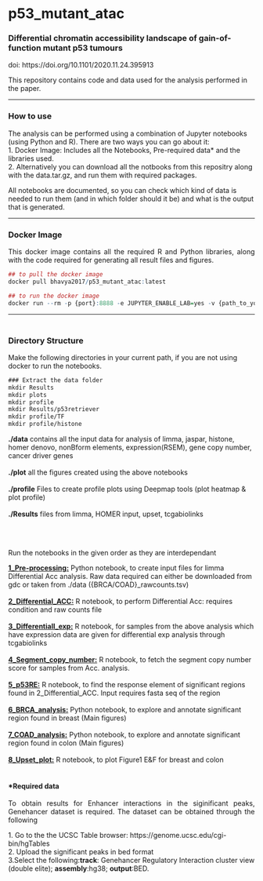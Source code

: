 # p53_mutant_atac
<h3>Differential chromatin accessibility landscape of gain-of-function mutant p53 tumours</h3>

<p>doi: https://doi.org/10.1101/2020.11.24.395913</p>

This repository contains code and data used for the analysis performed in the paper.
____________________________________________________

<h3> How to use </h3>

<p>The analysis can be performed using a combination of Jupyter notebooks (using Python and R). There are two ways you can go about it:
 <br> 1. Docker Image: Includes all the Notebooks, Pre-required data* and the libraries used.
 <br> 2. Alternatively you can download all the notbooks from this repositry along with the data.tar.gz, and run them with required packages.
 </p>

All notebooks are documented, so you can check which kind of data is needed to run them (and in which folder should it be) and what is the output that is generated.


____________________________________________________
<h3> Docker Image </h3>
  <p align="justify" > This docker image contains all the required R and Python libraries, along with the code required for generating all result files and figures.</p>
   
   
```r
## to pull the docker image
docker pull bhavya2017/p53_mutant_atac:latest
```


```r
## to run the docker image
docker run --rm -p {port}:8888 -e JUPYTER_ENABLE_LAB=yes -v {path_to_your_working_directory}:/home/jovyan/work bhavya2017/p53_mutant_atac:latest
```
____________________________________________________


### <br/> Directory Structure
<p> Make the following directories in your current path, if you are not using docker to run the notebooks.

```diff
### Extract the data folder
mkdir Results
mkdir plots
mkdir profile
mkdir Results/p53retriever
mkdir profile/TF
mkdir profile/histone
```
<p> 
 <b>./data</b> contains all the input data for analysis of limma, jaspar, histone, homer denovo, nonBform elements, expression(RSEM), gene copy number, cancer driver genes
 <br><br>
<b>./plot</b> all the figures created using the above notebooks
<br><br>
<b>./profile</b> Files to create profile plots using Deepmap tools (plot heatmap & plot profile)
 <br><br>
<b>./Results</b> files from limma, HOMER input, upset, tcgabiolinks </p>


<br><br>
<p>Run the notebooks in the given order as they are interdependant</p>
<p>
<b><a href="https://github.com/onkoslab/p53_mutant_atac/blob/main/1_Pre-processing.ipynb">1_Pre-processing:</a></b> Python notebook, to create input files for limma Differential Acc analysis. Raw data required can either be downloaded from gdc or taken from ./data ({BRCA/COAD}_rawcounts.tsv)
<br><br>
<b><a href="https://github.com/onkoslab/p53_mutant_atac/blob/main/2_Differential_ACC.ipynb">2_Differential_ACC:</a></b> R notebook, to perform Differential Acc: requires condition and raw counts file
<br><br>
<b><a href="https://github.com/onkoslab/p53_mutant_atac/blob/main/3_Differentiall_exp.ipynb">3_Differentiall_exp:</a></b> R notebook, for samples from the above analysis which have expression data are given for differential exp analysis through tcgabiolinks
<br><br>
<b><a href="https://github.com/onkoslab/p53_mutant_atac/blob/main/4_Segment_copy_number.ipynb">4_Segment_copy_number:</a></b> R notebook, to fetch the segment copy number score for samples from Acc. analysis.
<br><br>
<b><a href="https://github.com/onkoslab/p53_mutant_atac/blob/main/5_p53RE.ipynb">5_p53RE:</a></b> R notebook, to find the response element of significant regions found in 2_Differential_ACC. Input requires fasta seq of the region
<br><br>
<b><a href="https://github.com/onkoslab/p53_mutant_atac/blob/main/6_BRCA_analysis.ipynb">6_BRCA_analysis:</a></b> Python notebook, to explore and annotate significant region found in breast (Main figures)
<br><br>
<b><a href="https://github.com/onkoslab/p53_mutant_atac/blob/main/7_COAD_analysis.ipynb">7_COAD_analysis:</a></b> Python notebook, to explore and annotate significant region found in colon (Main figures)
<br><br>
<b><a href="https://github.com/onkoslab/p53_mutant_atac/blob/main/8_Upset_plot.ipynb">8_Upset_plot:</a></b> R notebook, to plot Figure1 E&F for breast and colon
</p>


#### <br/>*Required data

<p align="justify" >To obtain results for Enhancer interactions in the siginificant peaks, Genehancer dataset is required. The dataset can be obtained through the following</p>


<p> 1. Go to the the UCSC Table browser: https://genome.ucsc.edu/cgi-bin/hgTables <br> 2. Upload the significant peaks in bed format <br> 3.Select the following:<b>track</b>: Genehancer Regulatory Interaction cluster view (double elite); <b>assembly</b>:hg38; <b>output</b>:BED.
<p <div class='a' </p>  
